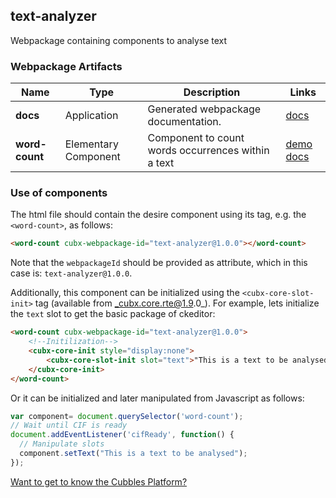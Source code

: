 ## text-analyzer
Webpackage containing components to analyse text
### Webpackage Artifacts
| Name | Type | Description | Links |
|---|---|---|---|
| **docs** | Application | Generated webpackage documentation. | [docs](https://cubbles.world/shared/text-analyzer@1.0.0/docs/index.html) |
| **word-count** | Elementary Component | Component to count words occurrences within a text | [demo](https://cubbles.world/shared/text-analyzer@1.0.0/word-count/demo/index.html) [docs](https://cubbles.world/shared/text-analyzer@1.0.0/word-count/docs/index.html) |
### Use of components
The html file should contain the desire component using its tag, e.g. the `<word-count>`, as follows:
```html
<word-count cubx-webpackage-id="text-analyzer@1.0.0"></word-count>
```
Note that the `webpackageId` should be provided as attribute, which in this case is: `text-analyzer@1.0.0`.

Additionally, this component can be initialized using the `<cubx-core-slot-init>` tag (available from _cubx.core.rte@1.9.0_).
For example, lets initialize the `text` slot to get the basic package of ckeditor:

```html
<word-count cubx-webpackage-id="text-analyzer@1.0.0">
    <!--Initilization-->
    <cubx-core-init style="display:none">
        <cubx-core-slot-init slot="text">"This is a text to be analysed"</cubx-core-slot-init>
    </cubx-core-init>
</word-count>
```

Or it can be initialized and later manipulated from Javascript as follows:

```javascript
var component= document.querySelector('word-count');
// Wait until CIF is ready
document.addEventListener('cifReady', function() {
  // Manipulate slots
  component.setText("This is a text to be analysed");
});
```

[Want to get to know the Cubbles Platform?](https://cubbles.github.io)
